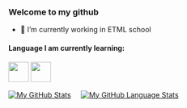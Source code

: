 ### Welcome to my github


- 🔭 I’m currently working in ETML school

#### Language I am currently learning: <br>
<code><img height="40" src="https://banner2.cleanpng.com/20180330/zle/kisspng-microsoft-azure-sql-database-microsoft-sql-server-database-5abeaece642720.1956423515224460304102.jpg"></code>
<code><img height="40" src="https://upload.wikimedia.org/wikipedia/commons/thumb/2/27/PHP-logo.svg/1280px-PHP-logo.svg.png"></code>




[![My GitHub Stats](https://github-readme-stats.vercel.app/api/?username=KillianGood&count_private=true&theme=tokyonight&showicons=true)]() &nbsp; &nbsp;
[![My GitHub Language Stats](https://github-readme-stats.vercel.app/api/top-langs/?username=KillianGood&langs_count=5&theme=tokyonight)]()

